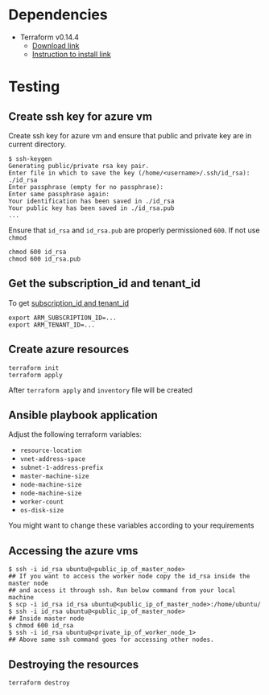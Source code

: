# Dependencies

 - Terraform v0.14.4
   - [Download link](https://releases.hashicorp.com/terraform/0.14.4/)
   - [Instruction to install link](https://learn.hashicorp.com/tutorials/terraform/install-cli)

# Testing

## Create ssh key for azure vm

Create ssh key for azure vm and ensure that public and
private key are in current directory.

```shell
$ ssh-keygen 
Generating public/private rsa key pair.
Enter file in which to save the key (/home/<username>/.ssh/id_rsa): ./id_rsa
Enter passphrase (empty for no passphrase): 
Enter same passphrase again: 
Your identification has been saved in ./id_rsa
Your public key has been saved in ./id_rsa.pub
...
```

Ensure that `id_rsa` and `id_rsa.pub` are properly permissioned
`600`. If not use `chmod`

```shell
chmod 600 id_rsa
chmod 600 id_rsa.pub
```

## Get the subscription_id and tenant_id

To get [subscription_id and tenant_id](https://registry.terraform.io/providers/hashicorp/azurerm/latest/docs/guides/azure_cli)

```shell
export ARM_SUBSCRIPTION_ID=...
export ARM_TENANT_ID=...
```

## Create azure resources

```shell
terraform init
terraform apply
```

After `terraform apply` and `inventory` file will be created

## Ansible playbook application

Adjust the following terraform variables:
  - `resource-location` 
  - `vnet-address-space`
  - `subnet-1-address-prefix`
  - `master-machine-size`
  - `node-machine-size`
  - `node-machine-size`
  - `worker-count`
  - `os-disk-size`

You might want to change these variables according to your requirements

## Accessing the azure vms
```shell
$ ssh -i id_rsa ubuntu@<public_ip_of_master_node>
## If you want to access the worker node copy the id_rsa inside the master node
## and access it through ssh. Run below command from your local machine
$ scp -i id_rsa id_rsa ubuntu@<public_ip_of_master_node>:/home/ubuntu/
$ ssh -i id_rsa ubuntu@<public_ip_of_master_node>
## Inside master node
$ chmod 600 id_rsa
$ ssh -i id_rsa ubuntu@<private_ip_of_worker_node_1>
## Above same ssh command goes for accessing other nodes.
```


## Destroying the resources

```shell
terraform destroy
```
